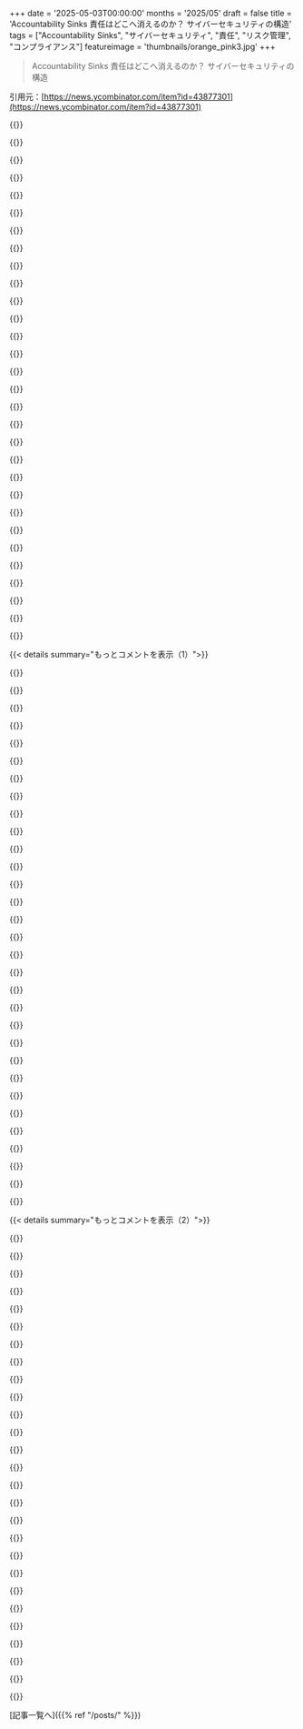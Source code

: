 +++
date = '2025-05-03T00:00:00'
months = '2025/05'
draft = false
title = 'Accountability Sinks 責任はどこへ消えるのか？ サイバーセキュリティの構造'
tags = ["Accountability Sinks", "サイバーセキュリティ", "責任", "リスク管理", "コンプライアンス"]
featureimage = 'thumbnails/orange_pink3.jpg'
+++

> Accountability Sinks 責任はどこへ消えるのか？ サイバーセキュリティの構造

引用元：[https://news.ycombinator.com/item?id=43877301](https://news.ycombinator.com/item?id=43877301)




{{<matomeQuote body="俺が「責任の消失地点」の網の典型例としてよく挙げるのが…サイバーセキュリティだよ。現実世界では、この分野は技術とか数学とか暗号の話っていうより、ほとんど全部、契約で責任を分散・拡散させることなんだ。<br>だからエンドポイントセキュリティツールを入れる。だから理不尽だったり非生産的だったりするのに、コンプライアンスチェックリストの項目を埋めるために必要なあらゆる要件を満たさなきゃいけない。だから外部監査人が来て、本当にその項目をチェックしたか確認するんだ。これ全部、何か起こった時（だって、いつかは起こるから）に、これらの対策全部を指差して「最高の対策は全部やりました、難しい部分は世界的に有名な専門家に委託しました、第三者監査でそれも確認済みです - これ以上できることはなかった、だから俺たちのせいじゃない」って言えるようにするためなんだ。<br>そう思って、企業とか、そういう企業に売ってる B2B 企業とか、他のサプライヤーとかの視点から世界を見てみて。例えば、小さい会社が大手企業に相手にしてもらうためだけに、特定の基準を守ることを強いられてるとか、見てごらん。それ全部で網が作られて、何かに対する責任が分散されていくんだ。結局、誰も非難されず、みんなが全力を尽くしたことが証明されて、唯一起こることは、会社の保険金が支払われて、影響を受けた顧客が無料の信用調査とかいう意味不明なものをもらうだけ。<br>これが悪いって言ってるわけじゃないんだ、それ自体はね - 保険で全ての責任を解除するのが最善な状況もたくさんある。例えば、海難事故を海上輸送業界がどう処理してるか見てみて。ただ、これを理解すると、サイバーセキュリティっていう分野の多くのパラドックスが説明つくってこと。これは主に責任管理の話であって、色の違う帽子をかぶったハッカー同士が戦う話じゃないって気づくと、すごく腑に落ちるよ。" userName="TeMPOraL" createdAt="2025/05/03 10:23:05" color="#ff5733">}}




{{<matomeQuote body="＞「最高の対策は全部やりました、難しい部分は世界的に有名な専門家に委託しました、第三者監査でそれも確認済みです - これ以上できることはなかった、だから俺たちのせいじゃない」<br>俺のキャリアで見てきた銀行の（役に立たない）プロセスやシステムで、これに帰結する量が信じられないくらい多い。例えば、認証のために何の効果もないかもしれないコールセンター技術に何億も費やすけど、ベンダーは「業界をリードする」「クラス最高」って言われてるとか。<br>＞これを理解すると、サイバーセキュリティっていう分野の多くのパラドックスが説明つくってこと。これは主に責任管理の話であって、色の違う帽子をかぶったハッカー同士が戦う話じゃないって気づくと、すごく腑に落ちるよ。<br>ビンゴ。銀行や医療詐欺・保険会社のリスク部門も全く同じ状況だね。<br>銀行のリスク部門は頭の切れる quant がいると思ってたけど、実際は文字通り弁護士とかコンプライアンスの人が、自分たちをもっと洗練されてるように見せかけて箱チェックしてるだけ。例えば、製品の KYC レビューが、新しい製品の KYC プロセスがちゃんと動くかフォローアップして確認することなんて絶対にない。analytics も tracking も何もなし。監査や規制当局が来て「うちのベストインクラスのベンダーがこれを担当してます」って聞かれるまでね。システムは全部間違って実装されてるけど、ベンダーが構築してコンサルタントが実装したから関係ない。そして彼らが責任を持つことになってる（実際は持たないけど、そこにたどり着くまで裁判で〜5年かかる）。<br>「bureaucracy」って機械的にどういうものか、理解し始めたところだよ。" userName="diognesofsinope" createdAt="2025/05/03 12:21:24" color="#45d325">}}




{{<matomeQuote body="面白いことに、病院のチェックリストは、経験的に、超大量の命を救うデバイスだって証明されてるんだ。<br>サイバーはそこまでじゃないかもね…" userName="finnh" createdAt="2025/05/03 13:16:35" color="">}}




{{<matomeQuote body="サイバーセキュリティと民間航空の安全性の違いは何だろうね。一見すると、どちらもプロセスと要件がたくさんある。なぜか片方は、君が言ったように、必ずしもセキュリティを高めることなく責任に対処する方法である一方、もう片方では安全性が実際にかなり高まっている。" userName="lucianbr" createdAt="2025/05/03 13:04:34" color="">}}




{{<matomeQuote body="これはセキュリティに対する究極のニヒリズムだね。<br>うん、「サイバー」セキュリティが多くの組織で箱チェックやカーゴカルトになってるのは事実。でも、あらゆる技術スタックや新しい SaaS 製品に最初から付いてくる問題を修正しようとする君の反論は何？<br>ほとんどの人にとって、Netflix (または HN) のパスワードが漏洩したら、2004年以来送った全てのメールも公開されるってこと。401k が吸い上げられる可能性もある。だから、面倒でチェックボックス的な MFA 要件を歓迎しようぜ。<br>YC startup のためにコードを書いてるエンジニアなら -- 君が今取り込んだ依存関係は誰のもの？君や君のチームは、6ヶ月後にそれの変更点（とセキュリティバグ）を追跡するつもり？2、3年後はどう？<br>うん、「サイバー」セキュリティはたくさんの面倒なチェックボックスをもたらす。でもそのほとんど全ては、君がさもなければ喜んで見過ごすであろう外部要因によるものなんだ。だから -- 面倒なチェックボックスをなくして、人々が当然のように正しいことをするようにするにはどうすればいい？" userName="werrett" createdAt="2025/05/03 14:20:56" color="#ff5c5c">}}




{{<matomeQuote body="チェックリストは、ステップを忘れるわけにいかないような高ストレス状況（医療、航空）でうまく機能する。<br>セキュリティインシデントでのチェックリスト？たぶん役に立つ。<br>監査や古い規制を満たすためのセキュリティチェックリスト？これは全く別の種類だよ。" userName="__float" createdAt="2025/05/03 14:30:06" color="">}}




{{<matomeQuote body="そう、コンピュータセキュリティのチェックリストで最も多い問題は、チェックリストの誤用だね。<br>俺は金融関係のサイバーセキュリティをやってるけど、マジで一番アホなチェックリストがいくつかある。<br>最近もらったのは<br>”HTTP verbs は ’GET’ と ’POST’ しか許可しません、あなたのアプリケーションはそれしか使えませんし、verbs PUT, PATCH, DELETE は使えません。”<br>「頭おかしいんか」って返信しないようにしてから言ったよ<br>”これって、RestAPI アプリケーションを使ってて、これらの verbs が同じインターフェースに行って違うやり方で呼び出しを変更できるって分かってます？俺たちのアプリケーションを書き直すのに何か月も何年もかかるだけでなく、これを実際に機能させるためには、そちら側の何十ものアプリケーションを書き直さなきゃいけないんですよ。”<br>他の会社から来たこの無能な監査人たちは、2003年の「ベストプラクティス」をどこかで拾ってリストに入れて、元のものがなぜ最初に呼び出されたのか全く分かってないのに、それを実装する必要があることについて神様気取りになるんだ。<br>知りたい人のために言うと、通常これらの verbs は、特に Windows/IIS 上で WebDAV の偶発的な有効化を防ぐために無効化されてた。それにセキュリティ上の問題があったんだ。現代の API アプリケーションで、そういうルールは全く意味がないよ。" userName="pixl97" createdAt="2025/05/03 18:50:09" color="#38d3d3">}}




{{<matomeQuote body="真の責任追及だ。会社に「まあ、俺たち SOC2 準拠だったから、この侵害は Apache Struts をアップデートしなかったのに俺たちのせいじゃないよ！てへっ」とか言わせちゃダメ。Equifax が InfoSec murder とも言える件で、執行猶予付きの6ヶ月刑で逃げおおせてから、エグゼクティブは気にしなくなった。これは技術の問題じゃなくて政治の問題なんだ。<br>＞だから -- 面倒なチェックボックスをなくして、人々が当然のように正しいことをするようにするにはどうすればいい？<br>実際にこれを強制する力を持つことだよ。俺たちの SBOM を見て、脆弱性があることに気づいて、Product Owner にその修正を優先させろ。たとえ俺たちが2年前にアホなことやって技術負債の請求が来たから6週間かかるとしてもね。そうじゃなきゃ、こんなことで俺の時間を無駄にするな。やることがあるんだ。<br>意地悪く言ってるつもりはないけど、今の infosec チームに対する俺の考えはこう。君らは SOC2 を取得する能力以外に力がないし、それが茶番だって俺たちはみんな分かってる。セットのどの部分が俺から欲しいか言ってくれ、それを持ってとっとと失せろ。" userName="stackskipton" createdAt="2025/05/03 15:25:22" color="#ff33a1">}}




{{<matomeQuote body="セキュリティはエンジニアリングよりプロダクトマネジメントやマーケティングに近い。それは物語であり、プロダクトやマーケティングの鏡像だ。プロダクトが願望に基づいて人々が欲しいものを作るのに対し、それは人々が明確に欲しがらないものを管理することだ。組織にプロダクトマネジメントがない場合、彼らにはアンチプロダクトマネジメントがある、それがセキュリティだ。「アンチプロダクト部門はありません」と言えるね。<br>特に説明責任について言うと、俺はリスク評価コンサルタントのスプレッドシートで6週間以上かかってたのを、プロダクトマネージャーやエンジニアの会話20分で済むセキュリティ製品を bootstrapped した。それは説明責任を「左」にシフトさせたようなものだ。<br>それをいくつかの銀行に売り込んだとき、主導的なセキュリティ担当者の一人が俺を脇に連れて行って、こんなことを言った。「君は分かってない。俺たちは自分でリスクを見つけたくないんだ、リスクと解決策を俺たちに教えてくれる人に金払うのは、彼らが他の誰かだからだ。彼らが何をすべきか言おうが関係ない、本当のリスクは彼らが俺たちに何か言った瞬間に彼らの E&O 保険に移るんだ。君の製品は俺たちにリスクを見せることで、リスク管理を助けるんじゃなく、それを軽減・排除するための機能を構築する義務を負わせるんだ。」<br>俺は悟った。管理するとは価値を得ることだ。リスク評価と、リスクに対する説明責任を主張するために俺が費やした10年間は、踊る猿としてのものだったんだ。" userName="motohagiography" createdAt="2025/05/03 13:14:24" color="#ff33a1">}}




{{<matomeQuote body="正直言って、これって保険と全く同じだよ。君が守ってるものの価値（そして単純なコンプライアンスには、ペナルティや回避されるべき責任という形で君にとって価値がある）を理解して、システムを破るコストをそれより高くするんだ。<br>企業レベルでは、契約上ほとんど保険と同一で、売られている製品はセキュリティそのものではなく、そのセキュリティに対する責任なんだ。" userName="Rhapso" createdAt="2025/05/03 12:33:23" color="#ff5733">}}




{{<matomeQuote body="航空安全は失敗するとたくさん命に関わるし、事故は業界全体に影響するから、みんなすぐ怖がる。でもサイバーセキュリティの失敗は、ほぼ人の命や健康に影響しない。データ漏洩はよくあるけど、影響はほぼゼロ。サイバー攻撃の影響は実際にはほぼお金だけ。命に関わらないならお金で解決できるから、みんな自分が払わなくて済むことばかり考えてる。道路安全とも比べると面白いね。" userName="TeMPOraL" createdAt="2025/05/03 13:52:54" color="#785bff">}}




{{<matomeQuote body="これって、サイバー人材が少なすぎるのが原因だと思う。サイバー監査員はリスクとかコントロールを理解すべきだけど、技術スキルがない人が多いからチェックリストに頼りがち。大組織だと、セキュリティを理解しないエンジニアリングチームとの間でも同じことが起きる。結局、スキルと意識の問題だよ。必要なスキルを持った人が足りてないんだ。" userName="Khaine" createdAt="2025/05/04 06:11:07" color="#ff5733">}}




{{<matomeQuote body="これって両面の話だよね。漏洩を止めるのと同時に、漏洩データの価値を下げる必要もあるんだ。なりすましって、ちゃんと起訴されることがほとんどなく、ほとんどの詐欺師にはリスクが低い。<br>俺は、クレジット申請時には本人が写真と指紋を取られるべき、みたいな規制が欲しいと思ってた。SSNが悪用されても、犯人特定のための決定的な証拠がすぐ手に入るからね。" userName="hakfoo" createdAt="2025/05/03 18:11:19" color="#ff5c5c">}}




{{<matomeQuote body="ほとんどの人にとって Netflix や HN パスワードが漏洩しても意味ない。過去5年で20回漏れても気づかない人がほとんどで、SSN漏洩でも何か起きることはほぼないんだ。<br>サイバーセキュリティは賠償責任管理に焦点を当ててる。それが顧客が払うとこだから。安全なシステムには推奨に逆らう必要もある。技術者は仕事の重要性を過大評価してるけど、現実にはほとんど賠償責任管理で、問題は保険で片付けられる程度だよ。" userName="TeMPOraL" createdAt="2025/05/03 14:54:50" color="#45d325">}}




{{<matomeQuote body="俺、しばらくGRC分野で働いて、上のコメントに書いたことを実感したんだ。製品に関わって顧客視点で見たら、彼らの見方では、サイバー脅威は全部ドルで評価されてて、脅威軽減は対応するドルを払わなくて済むことに尽きるんだ。根本的な脆弱性に対処するより、誰か他の人が払うようにする方が効果的なことが多いんだよ。" userName="TeMPOraL" createdAt="2025/05/03 14:07:01" color="#ff5c5c">}}




{{<matomeQuote body="そうだね。俺はたまにこれをメタレベルの保険って呼んでるよ。構造的にはそういうものだから。面白いことに、実際の保険もその重要な一部なんだ。それが究極の責任の受け皿なんだ。<br>で、まあ、これでいいんじゃないかな。命や健康に関わらない影響、つまり完全にドルに換算できる影響に対処する一般的な方法なんだから。" userName="TeMPOraL" createdAt="2025/05/03 13:55:57" color="#ff33a1">}}




{{<matomeQuote body="多くの企業の”サイバーセキュリティ”で最も残念なのは、コンプライアンスと責任回避のための”劇場”と、信じられないほど安全でないやり方だ。<br>安全なシステム構築の専門家をもっと雇えばいいのに、ほとんどの企業はセキュリティを気にせず、コンプライアンスだけ。CISOはスケープゴートで、CEOは全く気にしてない。<br>静的なHTMLがNPMからたくさんパッケージを引っ張ってくる件とかで”劇場”が生まれ、それを退治するソリューションが必要になってる。" userName="neilv" createdAt="2025/05/03 12:29:08" color="#38d3d3">}}




{{<matomeQuote body="タレントプールが小さいとは思わないな。予算の問題だよ。InfoSecは多くの人にとって、残念ながら巨大な金の無駄遣いだと見られてるんだ。" userName="mmarian" createdAt="2025/05/04 21:08:22" color="">}}




{{<matomeQuote body="全然大丈夫じゃないよ。高価で無駄なセキュリティ”劇場”は、非効率で腐敗してるだけじゃなく、もっと積極的に有害なんだ。無駄な時間とお金の機会費用があるし、簡単で安い改善を意図的に拒否するインセンティブがあるから。<br>たとえ金銭的な問題でも、責任を分散させても損害を完全に消せない。それは単に納税者に押し付けられるだけだよ。" userName="photonthug" createdAt="2025/05/03 16:28:49" color="#ff5c5c">}}




{{<matomeQuote body="多くのセキュリティ”製品”はひどい。使いやすさとかは重要じゃなく、業界用語は”リスク移転”だよ。<br>ほとんどのソフトは広告通りじゃない。機能は、買った人がベンダーを非難できるようにすること。”ベンダーXに金を払ってリスク移転したから我々のせいじゃない”ってね。でもビジネスとしては君の責任だよ。顧客なんだから、君がしくじったんだ。ベンダーXはインシデントでタダで取り上げられる。インセンティブは腐敗してる。" userName="bostik" createdAt="2025/05/03 14:23:54" color="#45d325">}}




{{<matomeQuote body="＞ Aviation safetyの失敗は命に関わるからね<br>これって面白い視点だよね。たしかにインセンティブとか、問題解決にかけるリソースの量に影響するよね。Cyber securityのインシデントで実際に被害が出るケースは、これから増えると思う（インフラとかね）。まだ大規模な国家主体が悪意を持って戦争しかけてくる経験はしてないし（まだね）。<br>インセンティブが改善されれば、攻撃をもっとうまく防げるようになるのかな？ それは分からないね。確かに問題にもっとリソースを投入するだろうし、結果をプロセス設計でもっと重視するだろうけど、本当にその気になったとして、Cyber securityのインシデントを防ぐ方法を知ってるかっていうと…それはどうなんだろうって思うよ。" userName="Wobbles42" createdAt="2025/05/03 17:04:55" color="#ff5c5c">}}




{{<matomeQuote body="君の意見、大体合ってると思うよ。即時で明白な影響がないから、影響がないと思われがちってことだね。でも、君が最初の例に挙げたData breachesだって影響はあるんだよ。君や僕には起こらなかったかもしれないけど、実際にIdentity theftされる人はいるし、そこから回復するのは悪夢だよ。John Doeさんの消えたRetirement fundとか、台無しになったCredit scoreとか、誰も”うやむや”にはできない、あの害は永久に残るんだ。<br>＞ this never happened<br>これも違うね。RussiaはUkraineに対して何度もCyberwarfareを使ってるよ。例えば2016年に一部のグリッドを1時間止めた時とか、もっと分かりやすく2022年の侵攻で国のインフラやデジタルオペレーションを混乱させた時とかね。StuxnetやTritonもかなり深刻だったよ。何百万人も殺す可能性は低いけど、実際の効果はあったんだ。これを持ち出して、なんでみんな十分気にしてないのか説明したいなら、それは同意するけど、「これは決して起こらなかった」って言うのが、実際に「決して起こらない」って意味するって示唆するのは見当違いだと思うよ。商業航空が始まって20年経ってから爆破事件が起こったけど、明らかにそれは今や大きな、継続的な懸念事項になってるでしょ。" userName="achierius" createdAt="2025/05/03 23:49:00" color="#ff5733">}}




{{<matomeQuote body="Aviation safetyってほとんど過去の経験から学ぶことなんだ。既知の危険を対策して、一度対策すればそのままなんだ。Cybersecurityは敵対的な危険なんだよ。対策しても、積極的にその対策を無効にしようとしてくるんだ。<br>FAA equipment checklistsよりもTSA security checksに近い例えだね。チェックリスト方式は、過去のエクスプロイトを真似するのを防ぐことはできるけど、新しくて創造的な問題を防ぐのにはほとんど役に立たないんだ。" userName="Wobbles42" createdAt="2025/05/03 16:59:04" color="#ff5733">}}




{{<matomeQuote body="Aviation safetyは aircraft modelsの種類もずっと少ないよね。今生産中のが17種類くらい（派生型はもっとあるけど）、計画中が3種類、生産終了が26種類、それにもっと古いのがいくつか。結局、全体で製品の数はそんなに多くないんだ。<br>じゃあ、今開発中のソフトウェアの数と比べてみてよ。そして、特注品を買ったり自社開発したりしてる会社の数もね…。" userName="Ekaros" createdAt="2025/05/03 22:59:38" color="#45d325">}}




{{<matomeQuote body="こういう仕事に新しい言葉を定義すべきだよね。<br>例えば”Risk Compliance Security”とか”Security Compliance Engineering”とか。<br>“Security Compliance Engineering”は、規制フレームワーク、契約義務、保険要件を満たすセキュリティコントロールを設計、実装、維持する活動ね。その主な目的はサイバー攻撃を防ぐことじゃなくて、セキュリティインシデントが起こった時に組織がデューデリジェンスを証明して、責任を最小限にして、監査対応できるようにすることなんだ。<br>主な目標：<br>- 外部監査や内部レビューに合格する<br>- ISO 27001, SOC 2, NISTみたいな標準に合わせる<br>- 文書化と証明で組織のリスクを軽減する<br>- 法的な防御力と保険適用性でビジネス継続を可能にする<br>対照的に…<br>Cybersecurityは、サイバー脅威を積極的に検出、防止、対応することに焦点を当ててるんだ。<br>システムやデータを保護することに関心があって、accountability sinks（責任の消滅）には関心がないんだよ。" userName="Meleagris" createdAt="2025/05/03 14:26:03" color="#38d3d3">}}




{{<matomeQuote body="僕らもそれに近い経験は確実にしてるね。僕のはPre-GRC、デザイン段階のツールみたいな位置づけだった。aha.io/roadmap.comみたいなセキュリティ版ね。初期の推進者が、どうすればコンプライアンスに対応できるのか、どのコンプライアンスフレームワークを実装してるのかって聞き続けてきたんだ。僕はこれはコンプライアンスのためじゃない、製品レベルの設計セキュリティなんだ、って言い張って、コンプライアンスツールを作るのには興味がない、コンプライアンスはStupid（馬鹿げてる）だって言ったんだ。皮肉なことに、それは本質的にanti-corporate security製品だったんだよね。<br>もちろんセキュリティの人たちは「wat, wut?」ってなった。それは僕が、みんなが”こうすべき”だと思うものを作ったけど、”こうしたい”と思ってるものじゃなかったからなんだ。今振り返ると面白いよ、すごく燃え尽きてて、やってたセキュリティの仕事が大嫌いだったから、もうどうでもいいやって思って、それを自動化したんだ。一番大きな思い込み（たくさんあったけど）は、リスクアセスメントコンサルティングサービスの成果を、自分でやれば100分の1の値段で手に入るなら、顧客はそれを欲しがるだろう、って信じてたことだね。もう一つの教訓は、誰かがリスクに責任を取らない、または取れない場合、それは彼らが馬鹿だからじゃないってことなんだ。" userName="motohagiography" createdAt="2025/05/04 02:26:33" color="#785bff">}}




{{<matomeQuote body="＞ もっと多くの会社がセキュアなシステムを作るSoftware developersやProduction infrastructure expertsを雇うことを想像してみてほしい<br>想像するよ、そして彼らはハックされるんだ（防御側は毎回幸運でなきゃいけないけど、ハッカーは一度幸運ならいいからね）、そうするとメディアが「業界全体がやるべきって言ってることを全部やってましたか？」って聞いてきて、彼らは「いいえ、でも実際にはセキュアでした！」って答えて、メディアは「いや、セキュアじゃなかったでしょ、ハックされたんだから、しかも最低限のことすらやってなかったんでしょ！」って言って、そしてその会社は二度と聞かれなくなるんだ。" userName="stavros" createdAt="2025/05/03 20:20:18" color="#ff5c5c">}}




{{<matomeQuote body="この話に似てるんだけど – 僕が今まで働いた中で、Phishingのインシデントでクビになったって聞いた唯一のケースは…クリックしてPhishingに引っかかったCybersecurityチームのメンバーだったよ。" userName="steveBK123" createdAt="2025/05/03 13:40:44" color="">}}




{{<matomeQuote body="+1 Insightful<br>この本当に分かりやすい視点をシェアしてくれてありがとう。僕はSoftware securityに不合理なほど多くの時間を費やしてるんだけど、あなたが物事を少し分かりやすくしてくれたよ。" userName="chrisweekly" createdAt="2025/05/03 12:00:02" color="">}}




{{<matomeQuote body="Checklistsは何かを忘れないようにするための良いツールだよ。でも、実際に考えることのひどい代用品だね。" userName="rcxdude" createdAt="2025/05/03 19:44:35" color="">}}




{{< details summary="もっとコメントを表示（1）">}}

{{<matomeQuote body="知りたい人のために言うと、こういった（APIの）動詞が無効になってるのは、いくつかのプラットフォーム、特にセキュリティ問題があったWindows/IISなんかでWebDAVがうっかり有効になるのを防ぐためだったんだよね。でも、今のAPIアプリでこんなルールがあっても意味ないじゃん。<br>サンキュー。こんなルールのバカバカしさがバレるのも面白いけど、もっと興味深いのは、それが昔初めて作られた時の本当の（そしてしばしば理にかなった）理由の方だよ。「一時的な」ハックが、それが解決した問題も、それが組み込まれたシステムも生き延びちゃうのは、ソフトウェアやハードウェアの世界と同じくらい、お役所仕事でもよくあることみたいだね。" userName="TeMPOraL" createdAt="2025/05/03 20:09:17" color="#785bff">}}




{{<matomeQuote body="Daviesの2つ目の抜粋—例えばフライトに乗れなくなる話—の結論は、うんうんって感じだけど、実際には間違ってるんだ。こういう状況って、実はもっと微妙なんだよね。話してる相手は、例外的なケースではエスカレーションできる能力を多少は持ってるもんなんだ。でも、それを日常的にやるわけにはいかないし、公式には「絶対無理です」って言い張らなきゃいけないんだ。<br>こういう状況で思い通りになる人って、十分に不合理に振る舞う覚悟がある人なんだよ。これは、Daviesが見落としてる「責任の欠如」の二次的な結果だね。顧客、つまりシステムの対象者にとっては、できるだけ不愉快に振る舞うことを奨励しちゃうんだ—だって、それが例外やエスカレーション、特別対応を引き出す唯一の方法であることが多いから、そして欲しいものを手に入れるためだからね。" userName="t_luke" createdAt="2025/05/03 13:01:46" color="#ff5c5c">}}




{{<matomeQuote body="これ、両方の立場になったことあるんだよね—昔いろんな仕事でカウンターの裏にいたり電話に出たり、そして今はお客さんとしてカスタマーサービスから良い結果を引き出す能力で家族や友達を驚かせたりしてるんだけど—、可能な限り不愉快に振る舞うのが実際に結果を出すのに効果的っていうのは、ちょっとした誤解だと思うんだよね。<br>多くの会社が設置してるひどいCSの迷宮みたいなのが、人をそっちの方向に追いやっちゃうのはすごくよく分かるし、それが唯一の選択肢だと感じるのも分かるんだけど、我慢強く、丁寧で、でも粘り強い方が、不愉快な態度をとるよりもずっと効果的だってかなり強く信じてるんだ。<br>小さな例を挙げるとね：夏の間、ちっちゃいアイスクリーム屋さんで働いてたんだけど、たいてい一人だった。お店には従業員専用の小さいトイレがあって—健康上の理由でお客さん立ち入り禁止の食品準備エリアを通るんだ。多少の融通は利かせられたから、夜遅くて他のお店が開いてない時とか、小さい子が緊急の時なんかは入れさせてあげてたんだ。でも、注文する最初から不愉快だった人は、トイレは全くありませんってシンプルに言われちゃってたね。（よくあることだけど！）入れちゃいけないって言った時や、近くのお店を案内した時に叫び始めた人は、例外を認められることはなかったよ。" userName="macNchz" createdAt="2025/05/03 14:17:31" color="#ff33a1">}}




{{<matomeQuote body="例外中の例外として、多くの自動電話システムにはオプションのツリーがあって、本当の人間につながるのをすごく避けたがるし、どのオプションも役に立たないんだ。でも、中には悪態を検出して担当者に回すようにプログラムされてるものもあるんだよね。<br>だから、有効な戦略は、自動システムに悪態をついて、それからつながった本物の人間には丁寧に対応することだよ。" userName="amluto" createdAt="2025/05/03 15:40:19" color="">}}




{{<matomeQuote body="Turkish Airlinesに乗り継ぎ便を降ろされて、次の便まで空港で24時間待てって言われた後、同じ日のフライトを取ろうと30分間我慢して冷静に対応したんだ。空港のホテルに入れてくれない、フライトがある別の航空会社に乗せてくれないって、色々な言い訳を繰り返されて、食事券12ドル分しかくれなかった。5分間叫んだら、2時間後に出発するKLMのフライトに予約できたよ。<br>両側に嫌な奴はいる可能性もあるし、最初から状況は敵対的だよ。" userName="Ocha" createdAt="2025/05/03 14:54:01" color="#ff33a1">}}




{{<matomeQuote body="うん、残念ながらいくつかのサポートシステムでこれを観察してるよ。<br>一番良い方法は、電話の相手の人間には個人的にはものすごく丁寧に接するけど、エスカレーションを引き起こすためにマニュアルに沿って必要な手順をこなすっていう、針の穴を通すようなやり方だね。<br>つまり—不愉快に振る舞う（大声出す、罵る、失礼になる、脅す）必要は全くないんだけど、電話を切るのを拒否して、エスカレーションを要求するべきだし、重要なのは、相手があなたをエスカレーションしなきゃいけない状況に同情することだね。「この問題を解決するために、何をすればいいですか？」みたいな言い回しを含めるといいかも。<br>携帯電話会社から3000ドルの請求書が来たことがあったんだ。どうやら誰かが僕の名前/住所で5回線と新しい端末を開設できたらしいんだ。最初の数ステップ—警察に行って、調書を作って、その受理番号を提出する—はマニュアル通りにやった。そしたら、さらに何か要求しようとしてきたからエスカレーションしたんだ。<br>その時点で、立場を逆転させたんだ—僕がこの回線を開設したって、どんな証拠があるんですか？携帯を買った時の店舗の防犯カメラ映像を見せてください、運転免許証のスキャンを見せてください、社会保障番号を見せてください？ Timさん、あなたの名前と住所で店に行って、あなたの名前で5回線開設できるって言ってるんですか？証拠の非対称性、要求の不合理さを指摘できて、サポート担当者を自分の立場に立たせることができた…それで彼らは折れて、ケースをクリアにしてくれたんだ。" userName="steveBK123" createdAt="2025/05/03 13:39:03" color="#ff33a1">}}




{{<matomeQuote body="若い頃にサポートで働いてた人間として言わせてもらうと：<br>十分に不愉快に振る舞うなら、その態度が報われないようにするためなら何でもするよ。あなたの不快な態度をチケットにメモするか、メールをスパムとしてマークすることさえあるかもね。電話なら、突然回線に技術的な問題が発生しちゃうかも。そして、その間ずっと、僕はこれまで通りフレンドリーで忍耐強くいるよ。<br>上司にはあなたのことを警告するから、エスカレーションしてきた時には、あなたの素晴らしい人柄のカラフルな3Dイメージがすでに頭の中にあるんだ。それが100%あなたに有利に働くか、想像できるでしょ。<br>嫌な奴のゲームをする？嫌な奴の賞品をゲットするだけさ。<br>代わりに共感力のあるまともな人間みたいに振る舞って、正しいボタンを押せば、会社のルールの一部をスキップさせてあげることさえあるかも。サポートにいる多くの人は、あなたのために仕事を失うことなんか全く気にしないし、あなたはそれだけの価値があるかもしれないんだ。<br>これらは後になってシャワーを浴びながら思いついたことじゃなくて、実際に現場で経験したことだし、そういう役割の他の人たちがどう考えてるかも知ってるんだ。粘り強さは報われるけど、嫌な奴になるのはそんなに報われないね。" userName="atoav" createdAt="2025/05/03 17:03:03" color="#785bff">}}




{{<matomeQuote body="もし助けてくれるなら、なんで不愉快な態度をとる必要なんてあるの？" userName="hkon" createdAt="2025/05/03 17:33:45" color="">}}




{{<matomeQuote body="以前、携帯電話会社のカスタマーサポート担当者と電話で話してたんだけど、彼は可能な限り権限がないのが明らかだった。明らかに電話を切るのを禁止されてたから、僕はいつもの戦術—ただ諦めるのを拒否する—を使ったんだ。フレンドリーではあったけど、電話を終わらせるのを拒否したんだ。彼は僕の電話をエスカレーションするのを拒否してたけど、彼自身では助けられなかったんだ。<br>20分か25分経って、それがうまくいかないことに気づいたから、暴言を吐くような状況でエスカレーションするプロトコルがあるか尋ねたんだ。彼は「うーん…」って言った。僕は言ったんだ、「ねえ、君はすごく良い仕事してるよ、そして今日残りの時間がもっと良くなることを願ってる、そして、君はマザーファッカーじゃないって知ってることを願ってるよ、このマザーファッカーめ。」<br>彼は（願わくば？）笑いをこらえたと思う、「申し訳ありませんが、この電話をマネージャーにエスカレーションしなければなりません、お客様。」って言ったんだ。" userName="rfrey" createdAt="2025/05/03 14:02:17" color="#ff5c5c">}}




{{<matomeQuote body="＞彼は明らかに電話を切るのを禁止されてた<br>たくさんの大企業が抜け道を見つけたんだ。「永久保留」っていうルーティンで、彼らは電話を切らないけど、結局あなたが諦めて切るんだよね。これはフリーダイヤルでは完璧に機能する（だから、電話料金を払わなきゃいけなかったって主張できない）し、ちょうど良い言い逃れ（答えを見つけるのに予想より時間がかかった、アクシデントだった、とか）を提供するんだ。<br>場合によっては、これが顧客へのアンケートを送るのを防ぐことにもなるんじゃないかって疑ってるんだ。これ以上ないくらい、それを悪用する理由になるね。" userName="buran77" createdAt="2025/05/03 14:13:19" color="">}}




{{<matomeQuote body="TKマジひどすぎて、もう二度と使わないしISTも行かないね。ISTで36時間も足止め食らって、3時間並んで最悪ホテル、また3時間並んで食事券なのにどこも使えないって最悪。キャンセル補償求めたら完全無視。弁護士使ってもダメだった。TKは絶対使わないし、みんなにも言いまくるよ。レビュー見たら分かるけど、ISTで何百人も同じ目に遭ってる。信じられない対応だった。" userName="ornornor" createdAt="2025/05/03 15:39:52" color="#45d325">}}




{{<matomeQuote body="カスタマーサポート経験ないでしょ？CSに電話してくる人の多くは、マジで訳分かんないくらい理不尽なんだよ。だからまともな客がCSと話すのってすごく面倒くさい。システムはさ、電話の2割で仕事の8割を占める、困ったお客さんのために作られてるからね。" userName="lolinder" createdAt="2025/05/03 18:22:55" color="">}}




{{<matomeQuote body="問題なのはさ、レビューを探すと、どの航空会社も同じくらいひどいって分かりがちなこと。通信会社もそうだよ。俺の考えでは、みんな同じ汚い手を使ってて、客を失っても気にしない安定した状態なんだと思う。みんな携帯やネットは必要だから、他の会社に行った客と同じだけ、他の会社から来てくれる客がいるからね。" userName="TeMPOraL" createdAt="2025/05/03 20:32:29" color="">}}




{{<matomeQuote body="＞どれも役に立たない選択肢ばっか<br>ほんとそれ。先週Capital Oneでアカウントが「不正利用の疑い」でロックされたんだ。表示された番号に電話したら、延々自動音声で、不正利用の選択肢ゼロ。30分くらいエラー扱いでやっと担当者出たけど、事情分かってないみたいで何回も転送されたよ。なんで、その問題に全然関係ない電話番号出すんだよ？" userName="citizenpaul" createdAt="2025/05/03 17:51:46" color="#45d325">}}




{{<matomeQuote body="何か頼んで「できない」って言われたら、「じゃあマネージャーなら？」って言うんだ。無理なんて絶対受け入れない。契約で義務だって言う。ダメならカードのチャージバックか、少額訴訟ちらつかせる。二通目のメールでもうやってるよ。馬鹿みたい？そうかもな。でもこんな会社何十社も相手してて、イチイチお前の会社の事情調べてる暇なんかないんだよ。" userName="selfselfgo" createdAt="2025/05/03 13:58:15" color="#38d3d3">}}




{{<matomeQuote body="ロボットに意地悪しても、優しくしても報われない。ハッキリ直球で、というか、情け容赦なく冷たく接するのが、どんな場合でも多分一番良いやり方だと思うよ。" userName="setr" createdAt="2025/05/03 17:18:09" color="">}}




{{<matomeQuote body="＞「この問題を解決するにはどうすればいいか」みたいなフレーズも含めて<br>「私たち」って言うのはCS対応のコツ。担当者には優しく接しつつ、「私たち」の問題として解決を粘れるから。無気力な担当者相手に柔道みたいに使うんだ。「これは私の問題じゃなくて、私たちの問題だ。どうやって解決する？」<br>あと、最高のキャンセル理由。「キャンセルする理由は？」→「個人的な理由です。」これには反論できないよ。" userName="ethbr1" createdAt="2025/05/03 15:40:48" color="#785bff">}}




{{<matomeQuote body="自動音声システムってさ、選択肢がたくさんあって、絶対担当者に繋ぎたくないみたいで、全然役に立たないオプションばっかじゃん。でもね、たまに暴言を検出して担当者に繋ぐようにできてるのもあるんだ。大体は0を何回か押すか、「担当者と話したい」って言えば繋がるよ。暴言検出なんて、ややこしすぎだろ。" userName="palmotea" createdAt="2025/05/03 19:40:51" color="">}}




{{<matomeQuote body="AirBnBのサポートみたいじゃん。会社ができるだけ補償払わなくて済むように、対応を可能な限り遅らせるために雇われた、クソみたいな遅延担当者ども。" userName="netsharc" createdAt="2025/05/03 16:03:44" color="">}}




{{<matomeQuote body="あるいは、キャンセル理由を嘘ついちゃえば？＞Comcastのネットを解約する理由は？<br>回答：「Solomon islandsに引っ越すから。あそこにはComcastのサービスも店舗も、周り1000マイルにはないから（多分）。」" userName="lelandbatey" createdAt="2025/05/03 18:29:35" color="">}}




{{<matomeQuote body="だってさ、あいつら俺たちのことなんてどうでもいいんだよ、ただ金にしがみついてたいだけなんだから。" userName="SpaceNoodled" createdAt="2025/05/03 18:15:49" color="">}}




{{<matomeQuote body="５年後にはさ、「ChatGPTがあなたをボットに敵対的だと検知しました。ドローンがあなたの位置に派遣されました”とか言われそうだな”" userName="pixl97" createdAt="2025/05/03 18:19:21" color="">}}




{{<matomeQuote body="＞オーストラリアでは政府がNBNを所有してて、小売業者がサービス売ってるんだ。大手は高いしカスだけど、NBNのおかげで出てきた小さいとこは安くてサービスも良いよ。競争が激しいのに大手が生き残るのは広告費かけまくるから。でも大多数の人は価格比較とかしないんだよね。AustraliaとUSAの大きな違いは、Australiaは政府が積極的に競争市場を作ってること。USAは自由市場信仰で競争がないか、Peter Thielみたいに排除するから、ひどいカスタマーサービスなんだと思うよ。" userName="rstuart4133" createdAt="2025/05/04 00:17:11" color="#785bff">}}




{{<matomeQuote body="カスタマーサポートって、解約させないための罠にしか思えないんだよな。South Americaでケーブルテレビ解約したとき、２時間もかかった上に、担当者が「ノルマが〜”って泣きつかれたんだ。もう払う手段なかったからどうしようもなかったのに、こんな扱い受ける筋合いはないだろ。" userName="whstl" createdAt="2025/05/03 20:38:20" color="#ff33a1">}}




{{<matomeQuote body="「刑務所に入ることになったんで、身辺整理してるんです”ってのも手だよ。" userName="cruffle_duffle" createdAt="2025/05/03 21:21:17" color="">}}




{{<matomeQuote body="もう一本別の電話でかけて、「いつ保留が解除されるんですか？」って聞けばいいんだよ。" userName="willcipriano" createdAt="2025/05/03 14:38:47" color="">}}




{{<matomeQuote body="Australiaの国民が自国政府に洗脳されてるの、ほんと驚きだわ。Australiaでは逆で、ネットワークプロバイダーは独占状態、見た目だけ“競争”してる多数のISPはどこも価格もサービスも一緒。ISPはただの請求会社だよ。ネットワーク問題は全部プロバイダーに丸投げ。" userName="dostick" createdAt="2025/05/08 16:48:08" color="#ff5733">}}




{{<matomeQuote body="少額訴訟ちらつかせる前に、「無理なら解決不能ってメールちょうだい、クレカ会社に送ってチャージバックしてもらうから”って言うといいよ。チャージバックは手数料増えるから会社にも損だよって念押しして、返金お願いするんだ。これで９割はうまくいくよ。" userName="teachrdan" createdAt="2025/05/03 17:41:21" color="#ff5733">}}




{{<matomeQuote body="まあ、電話番号にも金かかるしね＆ああいう“神対応”みたいなのは、会社で誰も評価してくれないし。" userName="vlovich123" createdAt="2025/05/03 18:58:10" color="#ff5c5c">}}




{{<matomeQuote body="カスタマーサポートで働いたことないんだろ？ 最初から罵倒してくる奴もいるんだよ。挨拶もなしに、ひどく無礼な態度で、怒鳴ったり、攻撃的だったり。「自分の問題を魔術的に知っているだけでなく、悪意を持ってわざと問題を引き起こした張本人だ」みたいに決めつけてくる人もいるんだ。助ける機会すら与えられないことも。EUで育った身としては、人間の尊厳は基本的な権利だって信じてるし、サポートの人間を最低限のマナーで扱うのはその精神に沿ってると思うね。" userName="atoav" createdAt="2025/05/04 12:52:07" color="">}}

{{</details>}}




{{< details summary="もっとコメントを表示（2）">}}

{{<matomeQuote body="＞［略］可能な限り不快な振る舞いをすることを奨励するーなぜならそれが例外を発生させる唯一の方法だから［略］<br>ってことは、 Asshole filter が生まれるってことだな。ここに詳しく書いてあるよ： https://siderea.dreamwidth.org/1209794.html" userName="dividuum" createdAt="2025/05/03 18:09:51" color="">}}




{{<matomeQuote body="リストから漏れてる例の一つがTVシリーズ 24だな。繰り返し描かれたのは、拷問はもちろん悪いしルール違反だしやらない、って建前がありつつも、例外的な緊急事態だから今すぐ情報が必要、ルールを破ってでも拷問するヒーローが必要だって展開。［1］<br>数年後には、現実にも Abu Ghraib や Black Sites でそういう「ヒーロー」がたくさんいたことが発覚する。しかも状況は全然例外的じゃなかった。つまり、責任の逃げ場は、倫理的な歯止めを計算づくで弱体化させるためにも使われるってこと。<br>［1］https://www.theguardian.com/tv-and-radio/2017/jan/30/24-jack..." userName="xg15" createdAt="2025/05/03 09:26:27" color="#ff5733">}}




{{<matomeQuote body="Chicago PD を一シーズン見たけど、都合の良い「プロット加速装置」があったね。<br>刑事と CSI が painstakingly going through the evidence, sifting out clues するべき場面になると、「檻」に容疑者をぶち込んで、殴って自白させてた。" userName="ChrisMarshallNY" createdAt="2025/05/03 12:23:57" color="#ff33a1">}}




{{<matomeQuote body="Star Trek: Deep Space Nine には Section 31 が登場した。彼らはまさに 24 のキャラがやったような行動を常習的に行ってたんだ。公式ルートから外れて、 Federation の利益のためならどんな必要なことも、 questionable methods を使ってやった。 Odo がうまく批判してたね：<br>＞興味深いと思わないか？ Federation は Section 31 の戦術を嫌うと主張してるが、ダーティな仕事が必要な時は見て見ぬふりをする。うまい具合にできてるだろ？<br>https://memory-alpha.fandom.com/wiki/Section_31" userName="latexr" createdAt="2025/05/03 14:38:01" color="#45d325">}}




{{<matomeQuote body="全てのポリスドラマが、「市民権はダメ」っていうアングルを aggressively に推してるよね。シーズンに一回くらいは、「もしかして市民権って良いかも？」ってちょっとだけ考慮するけど、結局「いや、市民権はダメ」って結論になる。" userName="smallmancontrov" createdAt="2025/05/03 12:59:21" color="">}}




{{<matomeQuote body="Dick Wolf のショーの hallmark っぽいね。<br>彼の息子も手を出してるけど、息子の方は「正しいやり方」を描くことに興味があるみたいだね。<br>彼のショーは Amazon の On Call っていうやつで、結構楽しめたよ：https://www.imdb.com/title/tt14582876/" userName="ChrisMarshallNY" createdAt="2025/05/03 13:28:43" color="">}}




{{<matomeQuote body="DS9 にも実際の拷問シーンがあったけど、それはヒーローが、半分ヒーローで半分アンチヒーロー［0］なキャラに拷問される話だった。それがどこに繋がったかは不明だけど、キャラ開発としてはすごく disturbing なやり方だったね。<br>Section 31 のアングルは tricky だ。なぜなら脚本家は unintendedly ［1］、彼らを文字通り、アルファ・ベータ両象限、そしておそらく銀河全体を slow-burn genocide から救う存在にしてしまったからね。 Dominion は systematically に生命体を subjugate して最終的に eradicate することが知られてたし、 Federation Alliance ブロック（ Section 31 の bioweapon が戦争を short-circuiting したおかげで勝てた［2］）以外で、 Dominion に抵抗できるほど強い力を持ってるのは… Borg Collective くらいで、それも大してマシじゃなかったし［3］。<br>だから、DS9 は大好きだけど、番組（と franchise ）には unintended な深みがありすぎて、 obvious な解釈はファンの scrutiny に耐えられないことが多いと感じるね。<br>—<br>［0］ー The simple tailor was anything but.<br>［1］ー少なくとも僕の記憶では、 Section 31 は pretty straightforward に、ヒーローによって暴かれて排除される rotten apples として書かれてたと思うけど、 IMO 、それは失敗して、代わりに Deus Ex Realpolitik みたいなものを作ってしまったんだ。<br>［2］ーあと、彼らのど真ん中に semi-god がいたおかげで、ちょっとした actual fleet-eating Deus Ex Machina もあった。<br>［3］ーそして、 universe 内外誰も、後者に何が起こったかについては really wants to talk したがらない。最後のシーズンの PIC が tacitly 認めたけど、 blink and you’ll miss it くらいの感じで。" userName="TeMPOraL" createdAt="2025/05/03 20:51:37" color="#785bff">}}




{{<matomeQuote body="Abu Ghraib とフィクションのTVシリーズ 24 の間に関連性はないよ。 24 の前にこういうことが起こってなかったと思ってるなら、その証拠を見せてほしいね。 TVは現実（あるいはすごく引き伸ばされたバージョン）を反映するのであって、逆じゃない。 24 もこういう類の最初の作品じゃないし。 Abu G で漏れたのは、若い non-professionals が使われたからだろうね。 USA に CIA 、 military intelligence 、そして cops みたいな組織ができてから、おそらくずっと起こってたことだよ。" userName="EasyMark" createdAt="2025/05/03 13:59:50" color="#45d325">}}




{{<matomeQuote body="24 について特に印象的なことの一つは、 9/11 の攻撃から約2ヶ月後に放送が始まったことだな。放送するか編集するか議論があったとしてもおかしくないけど、結果的にタイミングは合ってたし、当時の public mood にも fit したように思える。後のシリーズで、 9/11 やその後の現実世界の出来事がショーの脚本にどう影響したかは興味深いね。" userName="keyringlight" createdAt="2025/05/03 11:40:20" color="">}}




{{<matomeQuote body="大変な時に諦めるなら、それは信念じゃないよ。ただのコスプレ。" userName="godelski" createdAt="2025/05/03 10:57:14" color="">}}




{{<matomeQuote body="この番組の違いに気づいたし、続いてほしいな。制作陣の意図に関わらず、手続き型よりキャラ重視にしたのが話に影響してるかもね。権力者の描写を深くすると、容疑者の権利侵害が分かりやすくなるのかも。" userName="reneherse" createdAt="2025/05/03 14:01:01" color="#ff33a1">}}




{{<matomeQuote body="面白いのは、拷問された奴はいつも悪者だってこと。うっかり善人を拷問しちゃった、なんてことはないんだよね。" userName="vishnugupta" createdAt="2025/05/03 12:18:56" color="">}}




{{<matomeQuote body="弁護士が解説する”ポップアップビデオ”風の刑事ドラマが見たいな。”Officer Jones”が証拠の連続性を台無しにしたとか、”Flabbodell vs Borkweather”の判例でＸ時間以内に弁護士に会わせなきゃなのに時間切れとか、”番組の舞台の州でも禁止されてる交通検問”とか、具体的な例付きで。" userName="hakfoo" createdAt="2025/05/03 18:01:23" color="#ff5733">}}




{{<matomeQuote body="もしそう思ってるなら、番組を２ヶ月で作って撮影するわけないじゃん。ずっと前から企画されてたんだよ。" userName="EasyMark" createdAt="2025/05/03 14:02:20" color="">}}




{{<matomeQuote body="USAが拷問してるのを擁護する時、Cheneyが”24”を引用しなかったっけ？" userName="euroderf" createdAt="2025/05/03 09:54:52" color="">}}




{{<matomeQuote body="＞Section 31の描写ってトリッキー？制作者が無意識に彼らを宇宙の救世主にしたからって。でも、”Jack Bauer”も拷問で”America”を救ったじゃん。全然トリッキーじゃないよ。道徳的にグレーな”悪いけど、ないとヤバイ”って正当化こそ、ああいう物語の要なんだし。" userName="xg15" createdAt="2025/05/03 21:27:01" color="#ff5733">}}




{{<matomeQuote body="こういう観察の悲しいとこは、現実でも結構同じことが起こってて、多くの人が結局お縄になるってこと。だって、不当な扱いを指摘してくれる良い弁護士もいないし、目の前に司法取引がぶら下がってるんだから。" userName="zhivota" createdAt="2025/05/03 22:18:21" color="">}}




{{<matomeQuote body="直結してるよ。”Antonin Scalia”判事は”8th amendment”の制限や、”extraordinary rendition”や”enhanced interrogation”の重要人物。彼は公の場で何度も”Jack Bauer”を引用して、拷問禁止は無理だと主張。”Jack Bauerならどうする？”って考えに従わないのは幸い、って言われた時、”Jack Bauer”は”Los Angeles”を救った、彼を有罪にするの？って返したらしい。" userName="UncleMeat" createdAt="2025/05/03 14:17:10" color="#38d3d3">}}




{{<matomeQuote body="＞”DS9”にも拷問シーン。ヒーローが半ヒーロー半アンチヒーローに。GarakがOdoを拷問した件なら、”24”とは違うね。Garakは明確に”悪者”側で、しぶしぶやってて、他にやらせるよりマシだったから。つまり、”DS9”は拷問を明確に悪く描いてた。彼らが宇宙を救った件は、病気で”Founders”が弱ったからかも。結果に関わらず、”Section 31”を肯定してるとは思わないな。主人公たちは倒そうとしてたし。" userName="latexr" createdAt="2025/05/03 21:53:28" color="#ff33a1">}}




{{<matomeQuote body="これさ、Chomskyの”Manufacturing Consent”を思い出すね。" userName="HPsquared" createdAt="2025/05/03 10:22:17" color="">}}




{{<matomeQuote body="この定義は単純すぎ。現実で信念なんてそうそうないし、倫理的に考えるならもっと複雑だよ。物事を白黒ハッキリさせるのは現実ではバカげてる。BatmanがJokerを殺さないのは話の都合で、現実なら殺すべき。でも、Batmanみたいに信念を持ちつつ例外を認めるのは理にかなってる。ルールには例外が必要で、白黒思考はフィクションの世界だけにしとこうぜ。" userName="Spivak" createdAt="2025/05/03 12:08:07" color="#ff5733">}}




{{<matomeQuote body="これは戦争中の残虐行為の動機、「大目標のためなら犠牲は仕方ない」って考えに繋がるね。歴史的使命感で行動する人がいて、戦争犯罪は忘れられて既成事実だけが残る。民族浄化や植民地化も同じで、侵略じゃなく既成事実を作って正当化するんだ。記事のテーマ「責任の消失」と関連深いかも。" userName="dsego" createdAt="2025/05/03 12:25:41" color="#785bff">}}




{{<matomeQuote body="でもさ、親愛なるあなた、我が国は権威主義国家、ゴホゴホ、ですよ。ほら、腐敗とは無縁で全知全能の指導者がいるっていう社会で、だからあなたには許されない、ゴホゴホ、んですよ。権威に疑問を呈するのは爬虫類みたいな誹謗中傷者だけだってことになってますから。" userName="patrakov" createdAt="2025/05/03 12:33:33" color="">}}




{{<matomeQuote body="The Dark Knightを取り上げたのは面白いね。Jokerは自分が社会の鏡だって言ってるけど、それにまあまあ同意かな。<br>彼はシステムの内部にいる人間を使ってBatmanに立ち向かってて、実際成功してるし。<br>システムがこんなに陰湿に腐敗してるなら、Jokerを殺しても何も得られないよ。" userName="vishnugupta" createdAt="2025/05/03 12:16:48" color="">}}




{{<matomeQuote body="Star Trek DS9のSection 31の話ね。あれは悪役として書かれたのに、状況が絶望的だったから結果的に薄い灰色に見えちゃったんだ。ライターは意図してないけど、「目的のためなら手段を選ばないか」って問題を結果的に提示しちゃったんだよね。Dukatのエピソードも似たようなもんで、ファンが深読みしたからライターが改めて「あいつは悪役だ」って念押ししたんだよ。記事のテーマ（倫理、手段と目的）と関連深い例だね。" userName="TeMPOraL" createdAt="2025/05/04 19:12:11" color="#785bff">}}




{{<matomeQuote body="別の見方としてはさ、これって同意を求める賢いやり方だとも言えるよね。<br>トライアルバルーンみたいなもんで、実際にやるわけじゃないけど。<br>大衆がそのキャラクターを賛成するかどうか見て、その情報でどう進めるか決めるんだよ。" userName="im3w1l" createdAt="2025/05/03 12:31:44" color="">}}

{{</details>}}



[記事一覧へ]({{% ref "/posts/" %}})
